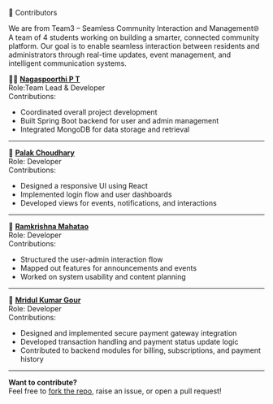 🙌 Contributors

We are from Team3 – Seamless Community Interaction and Management🌐  
A team of 4 students working on building a smarter, connected community platform.
Our goal is to enable seamless interaction between residents and administrators through real-time updates, event management, and intelligent communication systems.


👩‍💻 **[Nagaspoorthi P T](https://github.com/NagaspoorthiPT)**  
Role:Team Lead & Developer  
Contributions: 
- Coordinated overall project development  
- Built Spring Boot backend for user and admin management  
- Integrated MongoDB for data storage and retrieval  

---

🎨 **[Palak Choudhary](https://github.com/palak2564)**  
Role: Developer  
Contributions:
- Designed a responsive UI using React  
- Implemented login flow and user dashboards  
- Developed views for events, notifications, and interactions  

---

🧠 **[Ramkrishna Mahatao](https://github.com/ramkrishna115)**  
Role: Developer  
Contributions:
- Structured the user-admin interaction flow  
- Mapped out features for announcements and events  
- Worked on system usability and content planning  

---

🤖 **[Mridul Kumar Gour](https://github.com/Mridul-Gour)**  
Role: Developer  
Contributions:  
- Designed and implemented secure payment gateway integration  
- Developed transaction handling and payment status update logic  
- Contributed to backend modules for billing, subscriptions, and payment history  

---

**Want to contribute?**  
Feel free to [fork the repo](https://github.com/Team3-SeamlessCommunity/Infosys_Project5.0), raise an issue, or open a pull request!
